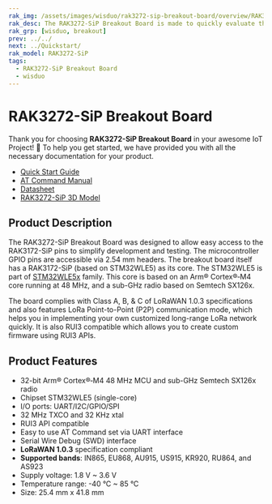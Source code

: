 ```yaml
---
rak_img: /assets/images/wisduo/rak3272-sip-breakout-board/overview/RAK3272-SiP-Breakout_home.png
rak_desc: The RAK3272-SiP Breakout Board is made to quickly evaluate the RAK3272-SiP module. The form factor board allows access to most GPIOs. 
rak_grp: [wisduo, breakout]
prev: ../../
next: ../Quickstart/
rak_model: RAK3272-SiP
tags:
  - RAK3272-SiP Breakout Board
  - wisduo
---
```


# RAK3272-SiP Breakout Board

Thank you for choosing **RAK3272-SiP Breakout Board** in your awesome IoT Project! 🎉 To help you get started, we have provided you with all the necessary documentation for your product.

* [Quick Start Guide](/Product-Categories/WisDuo/RAK3272-SiP-Breakout-Board/Quickstart/)
* [AT Command Manual](/Product-Categories/WisDuo/RAK3272-SiP-Breakout-Board/AT-Command-Manual/)
* [Datasheet](/Product-Categories/WisDuo/RAK3272-SiP-Breakout-Board/Datasheet/)
* [RAK3272-SiP 3D Model](https://downloads.rakwireless.com/3D_File/WisDuo/3D_RAK3272_SiP.stp)



## Product Description

The RAK3272-SiP Breakout Board was designed to allow easy access to the RAK3172-SiP pins to simplify development and testing. The microcontroller GPIO pins are accessible via 2.54&nbsp;mm headers. The breakout board itself has a RAK3172-SiP (based on STM32WLE5) as its core. The STM32WLE5 is part of [STM32WLE5x](https://www.st.com/en/microcontrollers-microprocessors/stm32wlex.html) family. This core is based on an Arm® Cortex®‐M4 core running at 48&nbsp;MHz, and a sub-GHz radio based on Semtech SX126x. 

The board complies with Class A, B, & C of LoRaWAN 1.0.3 specifications and also features LoRa Point-to-Point (P2P) communication mode, which helps you in implementing your own customized long-range LoRa network quickly. It is also RUI3 compatible which allows you to create custom firmware using RUI3 APIs.

## Product Features

- 32-bit Arm® Cortex®‐M4 48&nbsp;MHz MCU and sub-GHz Semtech SX126x radio
- Chipset STM32WLE5 (single-core)
- I/O ports: UART/I2C/GPIO/SPI
- 32 MHz&nbsp;TXCO and 32&nbsp;KHz xtal
- RUI3 API compatible
- Easy to use AT Command set via UART interface
- Serial Wire Debug (SWD) interface
- **LoRaWAN 1.0.3** specification compliant
- **Supported bands**: IN865, EU868, AU915, US915, KR920, RU864, and AS923
- Supply voltage: 1.8&nbsp;V ~ 3.6&nbsp;V
- Temperature range: -40&nbsp;°C ~ 85&nbsp;°C
- Size: 25.4&nbsp;mm x 41.8&nbsp;mm